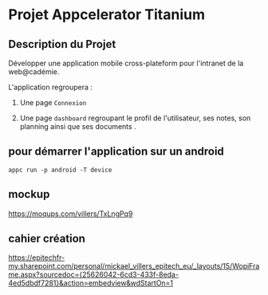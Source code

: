 # Projet Appcelerator Titanium

## Description du Projet

Développer une application mobile cross-plateform pour l'intranet de la web@cadémie.

L'application regroupera :

1. Une page `Connexion`

2. Une page `dashboard` regroupant le profil de l'utilisateur, ses notes, son planning ainsi que ses documents .

## pour démarrer l'application sur un android
`appc run -p android -T device`


## mockup
https://moqups.com/villers/TxLngPq9

## cahier création
https://epitechfr-my.sharepoint.com/personal/mickael_villers_epitech_eu/_layouts/15/WopiFrame.aspx?sourcedoc={25626042-6cd3-433f-8eda-4ed5dbdf7281}&action=embedview&wdStartOn=1
